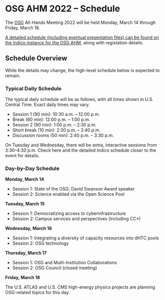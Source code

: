 # OSG AHM 2022 &ndash; Schedule

The [OSG](https://www.opensciencegrid.org) All-Hands Meeting 2022
will be held Monday, March 14 through Friday, March 18.

[A detailed schedule (including eventual presentation files) can be found on the 
Indico instance for the OSG AHM](https://indico.fnal.gov/event/47040/timetable/#20210301.detailed), 
along with registation details.

## Schedule Overview

While the details may change, the high-level schedule below is expected to remain.

### Typical Daily Schedule

The typical daily schedule will be as follows, with all times shown in U.S. Central Time.
Exact daily times may vary.

*   Session 1 (90 min): 10:30 a.m. &ndash; 12:00 p.m.
*   Break (60 min): 12:00 p.m. &ndash; 1:00 p.m.
*   Session 2 (90 min): 1:00 p.m. &ndash; 2:30 p.m.
*   Short break (10 min): 2:30 p.m. &ndash; 2:40 p.m.
*   Discussion rooms (50 min): 2:40 p.m. &ndash; 3:30 p.m.

On Tuesday and Wednesday, there will be extra, interactive sessions from 3:30&ndash;4:30 p.m.
Check here and the detailed Indico schedule closer to the event for details.

### Day-by-Day Schedule

**Monday, March 14**

*   Session 1: State of the OSG; David Swanson Award speaker
*   Session 2: Science enabled via the Open Science Pool

**Tuesday, March 15**

*   Session 1: Democratizing access to cyberinfrastructure
*   Session 2: Campus services and perspectives (including CC*)

**Wednesday, March 16**

*   Session 1: Integrating a diversity of capacity resources into dHTC pools
*   Session 2: OSG technology

**Thursday, March 17**

*   Session 1: OSG and Multi-Institution Collaborations
*   Session 2: OSG Council (closed meeting)

**Friday, March 18**

The U.S. ATLAS and U.S. CMS high-energy physics projects are planning OSG-related topics for this day.
